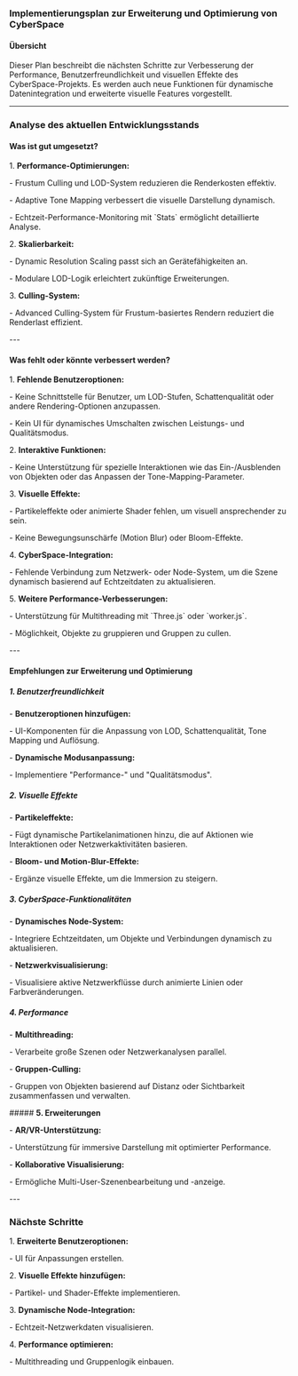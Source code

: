 ### **Implementierungsplan zur Erweiterung und Optimierung von CyberSpace**

#### **Übersicht**

Dieser Plan beschreibt die nächsten Schritte zur Verbesserung der Performance, Benutzerfreundlichkeit und visuellen Effekte des CyberSpace-Projekts. Es werden auch neue Funktionen für dynamische Datenintegration und erweiterte visuelle Features vorgestellt.

---

### Analyse des aktuellen Entwicklungsstands&#x20;



#### Was ist gut umgesetzt?&#x20;

1\. **Performance-Optimierungen:**&#x20;

&#x20;  \- Frustum Culling und LOD-System reduzieren die Renderkosten effektiv.

&#x20;  \- Adaptive Tone Mapping verbessert die visuelle Darstellung dynamisch.

&#x20;  \- Echtzeit-Performance-Monitoring mit \`Stats\` ermöglicht detaillierte Analyse.



2\. **Skalierbarkeit:**&#x20;

&#x20;  \- Dynamic Resolution Scaling passt sich an Gerätefähigkeiten an.

&#x20;  \- Modulare LOD-Logik erleichtert zukünftige Erweiterungen.



3\. **Culling-System:**&#x20;

&#x20;  \- Advanced Culling-System für Frustum-basiertes Rendern reduziert die Renderlast effizient.



\---



#### **Was fehlt oder könnte verbessert werden?**&#x20;



1\. **Fehlende Benutzeroptionen:**&#x20;

&#x20;  \- Keine Schnittstelle für Benutzer, um LOD-Stufen, Schattenqualität oder andere Rendering-Optionen anzupassen.

&#x20;  \- Kein UI für dynamisches Umschalten zwischen Leistungs- und Qualitätsmodus.



2\. **Interaktive Funktionen:**&#x20;

&#x20;  \- Keine Unterstützung für spezielle Interaktionen wie das Ein-/Ausblenden von Objekten oder das Anpassen der Tone-Mapping-Parameter.



3\. **Visuelle Effekte:**&#x20;

&#x20;  \- Partikeleffekte oder animierte Shader fehlen, um visuell ansprechender zu sein.

&#x20;  \- Keine Bewegungsunschärfe (Motion Blur) oder Bloom-Effekte.



4\. **CyberSpace-Integration:**&#x20;

&#x20;  \- Fehlende Verbindung zum Netzwerk- oder Node-System, um die Szene dynamisch basierend auf Echtzeitdaten zu aktualisieren.



5\. **Weitere Performance-Verbesserungen:**&#x20;

&#x20;  \- Unterstützung für Multithreading mit \`Three.js\` oder \`worker.js\`.

&#x20;  \- Möglichkeit, Objekte zu gruppieren und Gruppen zu cullen.



\---&#x20;



#### **Empfehlungen zur Erweiterung und Optimierung**&#x20;



##### 1. Benutzerfreundlichkeit&#x20;

\- **Benutzeroptionen hinzufügen:**&#x20;

&#x20; \- UI-Komponenten für die Anpassung von LOD, Schattenqualität, Tone Mapping und Auflösung.

\- **Dynamische Modusanpassung:**&#x20;

&#x20; \- Implementiere "Performance-" und "Qualitätsmodus".



##### 2. Visuelle Effekte&#x20;

\- **Partikeleffekte:**&#x20;

&#x20; \- Fügt dynamische Partikelanimationen hinzu, die auf Aktionen wie Interaktionen oder Netzwerkaktivitäten basieren.

\- **Bloom- und Motion-Blur-Effekte:**&#x20;

&#x20; \- Ergänze visuelle Effekte, um die Immersion zu steigern.



##### 3. CyberSpace-Funktionalitäten&#x20;

\- **Dynamisches Node-System:**&#x20;

&#x20; \- Integriere Echtzeitdaten, um Objekte und Verbindungen dynamisch zu aktualisieren.

\- **Netzwerkvisualisierung:**&#x20;

&#x20; \- Visualisiere aktive Netzwerkflüsse durch animierte Linien oder Farbveränderungen.



##### 4. Performance&#x20;

\- **Multithreading:**&#x20;

&#x20; \- Verarbeite große Szenen oder Netzwerkanalysen parallel.

\- **Gruppen-Culling:**&#x20;

&#x20; \- Gruppen von Objekten basierend auf Distanz oder Sichtbarkeit zusammenfassen und verwalten.



\##### **5. Erweiterungen**&#x20;

\- **AR/VR-Unterstützung:**&#x20;

&#x20; \- Unterstützung für immersive Darstellung mit optimierter Performance.

\- **Kollaborative Visualisierung:**&#x20;

&#x20; \- Ermögliche Multi-User-Szenenbearbeitung und -anzeige.



\---&#x20;



### Nächste Schritte&#x20;

1\. **Erweiterte Benutzeroptionen:**&#x20;

&#x20;  \- UI für Anpassungen erstellen.

2\. **Visuelle Effekte hinzufügen:**&#x20;

&#x20;  \- Partikel- und Shader-Effekte implementieren.

3\. **Dynamische Node-Integration:**&#x20;

&#x20;  \- Echtzeit-Netzwerkdaten visualisieren.

4\. **Performance optimieren:**&#x20;

&#x20;  \- Multithreading und Gruppenlogik einbauen.



